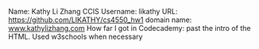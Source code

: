 Name: Kathy Li Zhang
CCIS Username: likathy
URL: https://github.com/LIKATHY/cs4550_hw1
domain name: www.kathylizhang.com
How far I got in Codecademy: past the intro of the HTML. Used w3schools when necessary